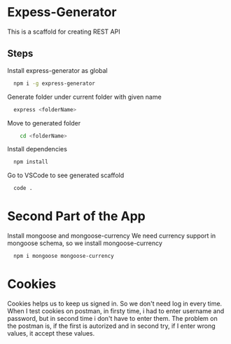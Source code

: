 # Expess-Generator

This is a scaffold for creating REST API

## Steps

Install express-generator as global

```bash
  npm i -g express-generator
```

Generate folder under current folder with given name

```bash
  express <folderName>
```

Move to generated folder

```bash
    cd <folderName>
```

Install dependencies

```bash
  npm install
```

Go to VSCode to see generated scaffold

```bash
  code .
```

# Second Part of the App

Install mongoose and mongoose-currency
We need currency support in mongoose schema, so we install mongoose-currency

```bash
  npm i mongoose mongoose-currency
```

# Cookies

Cookies helps us to keep us signed in. So we don't need log in every time. When I test cookies on postman, in firsty time, i had to enter username and password, but in second time i don't have to enter them. The problem on the postman is, if the first is autorized and in second try, if I enter wrong values, it accept these values. 

